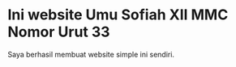 <!DOCTYPE html>

<html>
<head>
 <meta charset=”utf-8”>
 <title>Jono-XITPC-12</title>
 </head>
<body>
<h1> Ini website Umu Sofiah XII MMC Nomor Urut 33</h1>
<p> Saya berhasil membuat website simple ini sendiri. </p>
</body>
</html>
